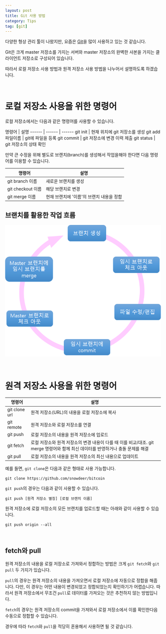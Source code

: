 ```yaml
---
layout: post
title: Git 사용 방법
category: Tips
tag: [git]
---
```


다양한 형상 관리 툴이 나왔지만, 요즘은 [Git](https://git-scm.com/)을 많이 사용하고 있는 것 같습니다.

Git은 크게 master 저장소를 가지는 서버와 master 저장소의 완벽한 사본을 가지는 클라이언트 저장소로 구성되어 있습니다.

따라서 로컬 저장소 사용 방법과 원격 저장소 사용 방법을 나누어서 설명하도록 하겠습니다.

<br>

# 로컬 저장소 사용을 위한 명령어

로컬 저장소에서는 다음과 같은 명령어를 사용할 수 있습니다.

명령어 | 설명
------ | ------ | ------
git init  | 현재 위치에 git 저장소를 생성
git add 파일이름  | git에 파일을 등록
git commit  | git 저장소에 변경 이력 제출
git status  | git 저장소의 상태 확인

만약 큰 수정을 위해 별도로 브랜치(branch)를 생성해서 작업을해야 한다면 다음 명령어를 이용할 수 있습니다.

명령어 | 설명
------ | ------
git branch 이름  | 새로운 브랜치를 생성
git checkout 이름  | 해당 브랜치로 변경
git merge 이름  | 현재 브랜치에 '이름'의 브랜치 내용을 정합

## 브랜치를 활용한 작업 흐름

![image](/assets/2017-08-03-how-to-use-git/01.png)


<br>

# 원격 저장소 사용을 위한 명령어

명령어 | 설명
------ | ------
git clone url | 원격 저장소(URL)의 내용을 로컬 저장소에 복사
git remote  | 원격 저장소와 로컬 저장소를 연결
git push  | 로컬 저장소의 내용을 원격 저장소에 업로드
git fetch  | 로컬 저장소와 원격 저장소의 변경 내용이 다를 때 이를 비교/대조. git merge 명령어와 함께 최신 데이터를 반영하거나 충돌 문제를 해결
git pull  | 로컬 저장소의 내용을 원격 저장소의 최신 내용으로 업데이트

예를 들면, `git clone`은 다음과 같은 형태로 사용 가능합니다.

~~~
git clone https://github.com/snowdeer/bitcoin
~~~

`git push`의 경우는 다음과 같이 사용할 수 있습니다.

~~~
git push [원격 저장소 별칭] [로컬 브랜치 이름]
~~~

원격 저장소에 로컬 저장소의 모든 브랜치를 업로드할 때는 아래와 같이 사용할 수 있습니다. 

~~~
git push origin --all
~~~

<br>

## fetch와 pull

원격 저장소의 내용을 로컬 저장소로 가져와서 정합하는 방법은 크게 `git fetch`와 `git pull` 두 가지가 있습니다.

`pull`의 경우는 원격 저장소의 내용을 가져오면서 로컬 저장소에 자동으로 정합을 해줍니다. 다만, 이 경우는 어떤 내용이 변경되었고 정합되었는지 확인하기가 어렵습니다. 따라서 원격 저장소에서 무조건 `pull`로 데이터를 가져오는 것은 추천하지 않는 방법입니다.

`fetch`의 경우는 원격 저장소의 commit을 가져와서 로컬 저장소에서 이를 확인한다음 수동으로 정합할 수 있습니다.

경우에 따라 `fetch`와 `pull`을 적당히 혼용해서 사용하면 될 것 같습니다.

